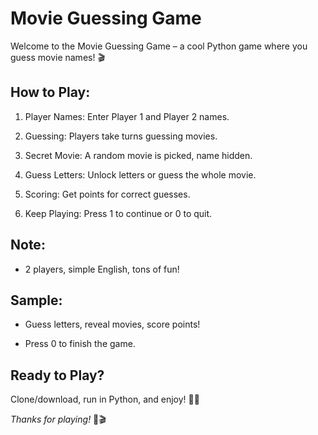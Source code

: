 # Movie Guessing Game

Welcome to the Movie Guessing Game – a cool Python game where you guess movie names! 🎬

## How to Play:

1. Player Names: Enter Player 1 and Player 2 names.

2. Guessing: Players take turns guessing movies.

3. Secret Movie: A random movie is picked, name hidden.

4. Guess Letters: Unlock letters or guess the whole movie.

5. Scoring: Get points for correct guesses.

6. Keep Playing: Press 1 to continue or 0 to quit.

## Note:

- 2 players, simple English, tons of fun!

## Sample:

- Guess letters, reveal movies, score points!

- Press 0 to finish the game.

## Ready to Play?

Clone/download, run in Python, and enjoy! 🍿✨

*Thanks for playing!* 🎉🎬

